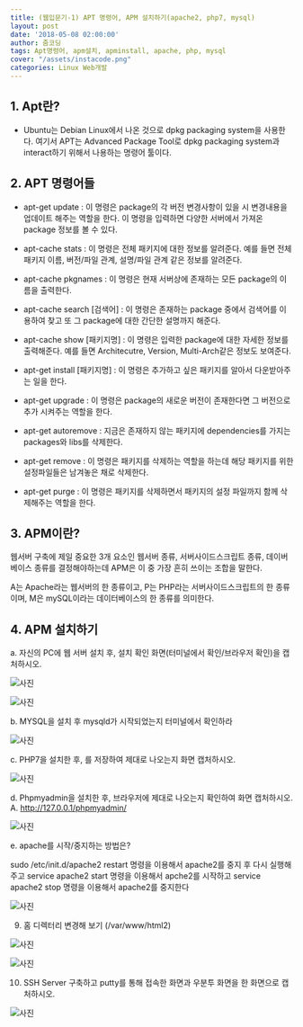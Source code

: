 ```yaml
---
title: (웹입문기-1) APT 명령어, APM 설치하기(apache2, php7, mysql) 
layout: post
date: '2018-05-08 02:00:00'
author: 줌코딩
tags: Apt명령어, apm설치, apminstall, apache, php, mysql
cover: "/assets/instacode.png"
categories: Linux Web개발
---
```



## 1. Apt란? 

- Ubuntu는 Debian Linux에서 나온 것으로 dpkg packaging system을 사용한다. 여기서 APT는 Advanced Package Tool로 dpkg packaging system과 interact하기 위해서 나용하는 명령어 툴이다. 

## 2. APT 명령어들 

- apt-get update : 이 명령은 package의 각 버전 변경사항이 있을 시 변경내용을 업데이트 해주는 역할을 한다. 이 명령을 입력하면 다양한 서버에서 가져온 package 정보를 볼 수 있다.

- apt-cache stats : 이 명령은 전체 패키지에 대한 정보를 알려준다. 예를 들면 전체 패키지 이름, 버전/파일 관계, 설명/파일 관계 같은  정보를 알려준다. 

- apt-cache pkgnames : 이 명령은 현재 서버상에 존재하는 모든 package의 이름을 출력한다.

- apt-cache search [검색어] : 이 명령은 존재하는 package 중에서 검색어를 이용하여 찾고 또 그 package에 대한 간단한 설명까지 해준다.
- apt-cache show [패키지명] : 이 명령은 입력한 package에 대한 자세한 정보를 출력해준다. 예를 들면 Architecutre, Version, Multi-Arch같은 정보도 보여준다.

- apt-get install [패키지명] : 이 명령은 추가하고 싶은 패키지를 알아서 다운받아주는 일을 한다. 

- apt-get upgrade : 이 명령은 package의 새로운 버전이 존재한다면 그 버전으로 추가 시켜주는 역할을 한다.

- apt-get autoremove : 지금은 존재하지 않는 패키지에 dependencies를 가지는 packages와 libs를 삭제한다.

- apt-get remove : 이 명령은 패키지를 삭제하는 역할을 하는데 해당 패키지를 위한 설정파일들은 남겨놓은 채로 삭제한다.

- apt-get purge : 이 명령은 패키지를 삭제하면서 패키지의 설정 파일까지 함께 삭제해주는 역할을 한다.

## 3. APM이란? 

웹서버 구축에 제일 중요한 3개 요소인 웹서버 종류, 서버사이드스크립트 종류, 데이버 베이스 종류를 결정해야하는데 APM은 이 중 가장 흔히 쓰이는 조합을 말한다.

A는 Apache라는 웹서버의 한 종류이고, 
P는 PHP라는 서버사이드스크립트의 한 종류이며, 
M은 mySQL이라는 데이터베이스의 한 종류를 의미한다. 

## 4. APM 설치하기

a. 자신의 PC에 웹 서버 설치 후, 설치 확인 화면(터미널에서 확인/브라우저 확인)을 캡처하시오.

![사진](https://raw.githubusercontent.com/zoomKoding/zoomKoding.github.io/master/assets/_posts/APT-APM/1.png)

![사진](https://raw.githubusercontent.com/zoomKoding/zoomKoding.github.io/master/assets/_posts/APT-APM/2.png)

b. MYSQL을 설치 후 mysqld가 시작되었는지 터미널에서 확인하라

![사진](https://raw.githubusercontent.com/zoomKoding/zoomKoding.github.io/master/assets/_posts/APT-APM/3.png)

c. PHP7을 설치한 후, <?php phpinfo(); ?>를 저장하여 제대로 나오는지 화면 캡처하시오. 

![사진](https://raw.githubusercontent.com/zoomKoding/zoomKoding.github.io/master/assets/_posts/APT-APM/4.png)

d. Phpmyadmin을 설치한 후, 브라우저에 제대로 나오는지 확인하여 화면 캡처하시오. A. http://127.0.0.1/phpmyadmin/

![사진](https://raw.githubusercontent.com/zoomKoding/zoomKoding.github.io/master/assets/_posts/APT-APM/5.png)

e. apache를 시작/중지하는 방법은? 

sudo /etc/init.d/apache2 restart 명령을 이용해서 apache2를 중지 후 다시 실행해주고
service apache2 start 명령을 이용해서 apche2를 시작하고
service apache2 stop 명령을 이용해서 apache2를 중지한다

![사진](https://raw.githubusercontent.com/zoomKoding/zoomKoding.github.io/master/assets/_posts/APT-APM/6.png)

9. 홈 디렉터리 변경해 보기 (/var/www/html2)

![사진](https://raw.githubusercontent.com/zoomKoding/zoomKoding.github.io/master/assets/_posts/APT-APM/7.png)

![사진](https://raw.githubusercontent.com/zoomKoding/zoomKoding.github.io/master/assets/_posts/APT-APM/8.png)

10. SSH Server 구축하고 putty를 통해 접속한 화면과 우분투 화면을 한 화면으로 캡처하시오.

![사진](https://raw.githubusercontent.com/zoomKoding/zoomKoding.github.io/master/assets/_posts/APT-APM/9.png)

